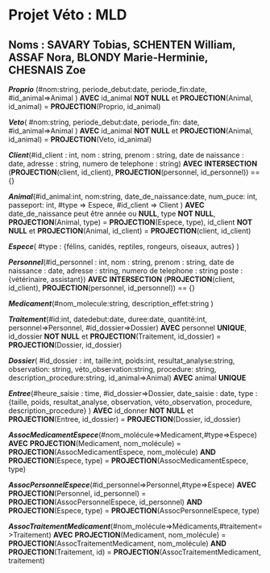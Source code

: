 # Projet Véto : MLD

## Noms : SAVARY Tobias, SCHENTEN William, ASSAF Nora, BLONDY Marie-Herminie, CHESNAIS Zoe
 

***Proprio*** (#nom:string,
            periode_debut:date, 
            periode_fin:date,
            #id_animal=>Animal
            )
        **AVEC** id_animal **NOT NULL** et 
        **PROJECTION**(Animal, id_animal) = **PROJECTION**(Proprio, id_animal) 

***Veto***( #nom:string, 
        periode_debut:date, 
        periode_fin: date,
        #id_animal=>Animal
        ) 
        **AVEC** id_animal **NOT NULL** et 
        **PROJECTION**(Animal, id_animal) = **PROJECTION**(Veto, id_animal) 

***Client***(#id_client : int, 
        nom : string,
        prenom : string,
        date de naissance : date,
        adresse : string,
        numero de telephone : string)
        **AVEC** 
        **INTERSECTION** (**PROJECTION**(client, id_client), **PROJECTION**(personnel, id_personnel)) == {}

***Animal***(#id_animal:int,
        nom:string, 
        date_de_naissance:date, 
        num_puce: int, 
        passeport: int,
        #type => Espece,
        #id_client => Client
        )
        **AVEC** date_de_naissance peut être année ou **NULL**,
        type **NOT NULL**,
        **PROJECTION**(Animal, type) = **PROJECTION**(Espece, type),
        id_client **NOT NULL** et 
        **PROJECTION**(Animal, id_client) = **PROJECTION**(client, id_client) 


***Espece***( #type : {félins, canidés, reptiles, rongeurs, oiseaux, autres} )

***Personnel***(#id_personnel : int, 
            nom : string,
            prenom : string,
            date de naissance : date,
            adresse : string,
            numero de telephone : string
            poste : {vétérinaire, assistant})
            **AVEC** 
            **INTERSECTION** (**PROJECTION**(client, id_client), **PROJECTION**(personnel, id_personnel)) == {}


***Medicament***(#nom_molecule:string,                      description_effet:string )

***Traitement***(#id:int,
            datedebut:date, 
            duree:date, 
            quantité:int,
            personnel=>Personnel,
            #id_dossier=>Dossier)
            **AVEC** personnel **UNIQUE**, id_dossier **NOT NULL** et **PROJECTION**(Traitement, id_dossier) = **PROJECTION**(Dossier, id_dossier) 

***Dossier***(
        #id_dossier : int,
        taille:int, 
        poids:int, 
        resultat_analyse:string, 
        observation: string, 
        véto_observation:string, 
        procedure: string,              description_procedure:string,
        id_animal=>Animal)
        **AVEC** animal **UNIQUE**

***Entree***(#heure_saisie : time, 
        #id_dossier=>Dossier,
        date_saisie : date,
        type : {taille, poids, resultat_analyse, observation, véto_observation, procedure, description_procedure} 
        )
        **AVEC** id_donner **NOT NULL** et **PROJECTION**(Entree, id_dossier) = **PROJECTION**(Dossier, id_dossier) 

***AssocMedicamentEspece***(#nom_molécule=>Medicament,#type=>Espece)
**AVEC** **PROJECTION**(Medicament, nom_molécule) = **PROJECTION**(AssocMedicamentEspece, nom_molécule) **AND**  **PROJECTION**(Espece, type) = **PROJECTION**(AssocMedicamentEspece, type)

***AssocPersonnelEspece***(#id_personnel=>Personnel,#type=>Espece)
**AVEC** **PROJECTION**(Personnel, id_personnel) = **PROJECTION**(AssocPersonnelEspece, id_personnel) **AND**  **PROJECTION**(Espece, type) = **PROJECTION**(AssocPersonnelEspece, type)


***AssocTraitementMedicament***(#nom_molécule=>Médicaments,#traitement=>Traitement)
**AVEC** **PROJECTION**(Medicament, nom_molécule) = **PROJECTION**(AssocTraitementMedicament, nom_molécule) **AND**  **PROJECTION**(Traitement, id) = **PROJECTION**(AssocTraitementMedicament, traitement)
